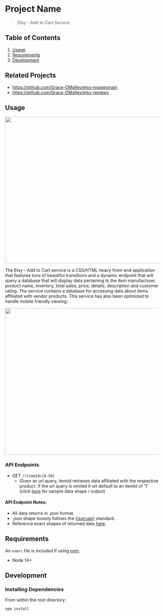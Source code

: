 # Project Name

> Etsy - Add to Cart Service

## Table of Contents

1. [Usage](#Usage)
1. [Requirements](#requirements)
1. [Development](#development)

## Related Projects

  - https://github.com/Grace-OMalley/etsy-imagesmain
  - https://github.com/Grace-OMalley/etsy-reviews

## Usage

<img src="http://drive.google.com/file/d/1J-HabLBJBc6C_OXqJay3Mv7vmmitItc6/preview" width="640" height="480" allow="autoplay"></img>

The Etsy - Add to Cart service is a CSS/HTML heavy front-end application that features tons of beautiful transitions and a dynamic endpoint that will query a database that will display data pertaining to the item manufacturer, product name, invertory, total sales, price, details, description and customer rating. The service contains a database for accessing data about items affiliated with vendor products. This service has also been optimized to handle mobile friendly viewing:

<img src="http://drive.google.com/file/d/1szV2xPcXoLVHfmJttu1K1pCcw_dRxerG/preview" width="640" height="480" allow="autoplay"></img>

### API Endpoints
+ GET `/?itemId=[0-99]`
  - Given an url query, itemId retrieves data affiliated with the respective product. If the url query is omited it wil default to an itemId of '1' (click [here](example-data/get_{trailId}_photos.json) for sample data shape / output)

#### API Endpoint Notes:
+ All data returns in .json format.
+ .json shape loosely follows the [{json:api}](https://jsonapi.org/) standard.
+ Reference exact shapes of returned data [here](sampleDataAPI.js).

## Requirements

An `nvmrc` file is included if using [nvm](https://github.com/creationix/nvm).

- Node 14+

## Development

### Installing Dependencies

From within the root directory:

```sh
npm install
```
